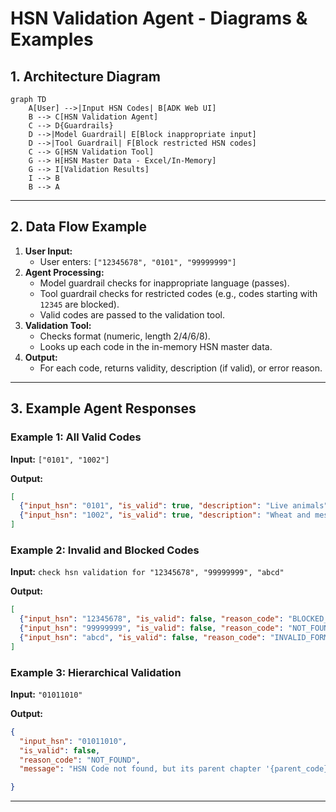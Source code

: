 # HSN Validation Agent - Diagrams & Examples

## 1. Architecture Diagram

```mermaid
graph TD
    A[User] -->|Input HSN Codes| B[ADK Web UI]
    B --> C[HSN Validation Agent]
    C --> D{Guardrails}
    D -->|Model Guardrail| E[Block inappropriate input]
    D -->|Tool Guardrail| F[Block restricted HSN codes]
    C --> G[HSN Validation Tool]
    G --> H[HSN Master Data - Excel/In-Memory]
    G --> I[Validation Results]
    I --> B
    B --> A
```

---

## 2. Data Flow Example

1. **User Input:**
   - User enters: `["12345678", "0101", "99999999"]`
2. **Agent Processing:**
   - Model guardrail checks for inappropriate language (passes).
   - Tool guardrail checks for restricted codes (e.g., codes starting with `12345` are blocked).
   - Valid codes are passed to the validation tool.
3. **Validation Tool:**
   - Checks format (numeric, length 2/4/6/8).
   - Looks up each code in the in-memory HSN master data.
4. **Output:**
   - For each code, returns validity, description (if valid), or error reason.

---

## 3. Example Agent Responses

### Example 1: All Valid Codes
**Input:** `["0101", "1002"]`

**Output:**
```json
[
  {"input_hsn": "0101", "is_valid": true, "description": "Live animals", "message": "HSN code is valid."},
  {"input_hsn": "1002", "is_valid": true, "description": "Wheat and meslin", "message": "HSN code is valid."}
]
```

### Example 2: Invalid and Blocked Codes
**Input:** `check hsn validation for "12345678", "99999999", "abcd"`

**Output:**
```json
[
  {"input_hsn": "12345678", "is_valid": false, "reason_code": "BLOCKED_BY_GUARDRAIL", "message": "HSN code blocked by policy."},
  {"input_hsn": "99999999", "is_valid": false, "reason_code": "NOT_FOUND", "message": "HSN code not found in master data."},
  {"input_hsn": "abcd", "is_valid": false, "reason_code": "INVALID_FORMAT", "message": "HSN code must be numeric and 2, 4, 6, or 8 digits long."}
]
```

### Example 3: Hierarchical Validation 
**Input:** `"01011010"`

**Output:**
```json
{
  "input_hsn": "01011010",
  "is_valid": false,
  "reason_code": "NOT_FOUND",
  "message": "HSN Code not found, but its parent chapter '{parent_code}' ({parent_description}) is valid."

}
```

---

